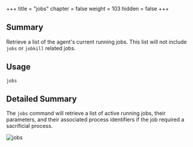 +++
title = "jobs"
chapter = false
weight = 103
hidden = false
+++

## Summary
Retrieve a list of the agent's current running jobs. This list will not include `jobs` or `jobkill` related jobs.

## Usage
```
jobs
```

## Detailed Summary
The `jobs` command will retrieve a list of active running jobs, their parameters, and their associated process identifiers if the job required a sacrificial process.

![jobs](../images/jobs.png)
